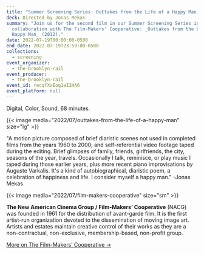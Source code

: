 ```yaml
---
title: "Summer Screening Series: Outtakes from the Life of a Happy Man "
deck: Directed by Jonas Mekas
summary: "Join us for the second film in our Summer Screening Series in
  collaboration with The Film-Makers' Cooperative: _Outtakes from the Life of a
  Happy Man_ (2012)."
date: 2022-07-19T00:00:00-0500
end_date: 2022-07-19T23:59:00-0500
collections:
  - screening
event_organizer:
  - the-brooklyn-rail
event_producer:
  - the-brooklyn-rail
event_id: recqfXxEoq1aI2HA6
event_platform: null
---
```

 Digital, Color, Sound, 68 minutes.

{{< image media="2022/07/outtakes-from-the-life-of-a-happy-man" size="lg" >}}

"A motion picture composed of brief diaristic scenes not used in completed films from the years 1960 to
2000; and self-referential video footage taped during the editing. Brief glimpses of family, friends,
girlfriends, the city, seasons of the year, travels. Occasionally I talk, reminisce, or play music I taped
during those earlier years, plus more recent piano improvisations by Auguste Varkalis. It's a kind of
autobiographical, diaristic poem, a celebration of happiness and life. I consider myself a happy man."
-Jonas Mekas

{{< image media="2022/07/film-makers-cooperative" size="sm" >}}

**The New American Cinema Group / Film-Makers’ Cooperative** (NACG) was founded in 1961 for the
distribution of avant-garde film. It is the first artist-run organization devoted to the dissemination of moving image art. Artists and estates maintain creative control of their works as they are a non-contractual, non-exclusive, membership-based, non-profit group.

[More on The Film-Makers’ Cooperative →](https://film-makerscoop.com/)